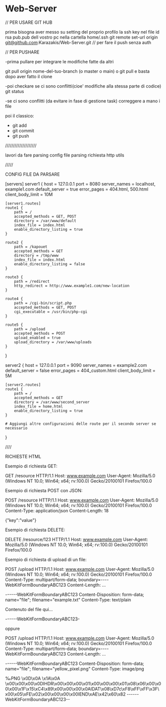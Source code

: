 # Web-Server

// PER USARE GIT HUB

prima bisogna aver messo su setting del proprio profilo la ssh key nel file id rsa pub.pub dell vostro pc nella cartella home/.ssh
git remote set-url origin git@github.com:Karazakis/Web-Server.git // per fare il push senza auth


// PER PUSHARE 

-prima pullare per integrare le modifiche fatte da altri 

git pull origin nome-del-tuo-branch (o master o main)  o git pull e basta dopo aver fatto il clone

-poi checkare se ci sono conflitti(cioe' modifiche alla stessa parte di codice)
git status

-se ci sono conflitti (da evitare in fase di gestione task) correggere a mano i file

poi il classico:

- git add
- git commit
- git push


////////////////////

lavori da fare
parsing config file
parsing richiesta http
utils


/////

CONFIG FILE DA PARSARE

[servers]
server1 {
    host = 127.0.0.1
    port = 8080
    server_names = localhost, example1.com
    default_server = true
    error_pages = 404.html, 500.html
    client_body_limit = 10M

    [server1.routes]
    route1 {
        path = /
        accepted_methods = GET, POST
        directory = /var/www/default
        index_file = index.html
        enable_directory_listing = true
    }

    route2 {
        path = /kapouet
        accepted_methods = GET
        directory = /tmp/www
        index_file = index.html
        enable_directory_listing = false
    }

    route3 {
        path = /redirect
        http_redirect = http://www.example1.com/new-location
    }

    route4 {
        path = /cgi-bin/script.php
        accepted_methods = GET, POST
        cgi_executable = /usr/bin/php-cgi
    }

    route5 {
        path = /upload
        accepted_methods = POST
        upload_enabled = true
        upload_directory = /var/www/uploads
    }
}

server2 {
    host = 127.0.0.1
    port = 9090
    server_names = example2.com
    default_server = false
    error_pages = 404_custom.html
    client_body_limit = 5M

    [server2.routes]
    route1 {
        path = /
        accepted_methods = GET
        directory = /var/www/second_server
        index_file = home.html
        enable_directory_listing = true
    }

    # Aggiungi altre configurazioni delle route per il secondo server se necessario
}


////

RICHIESTE HTML

Esempio di richiesta GET:

GET /resource HTTP/1.1
Host: www.example.com
User-Agent: Mozilla/5.0 (Windows NT 10.0; Win64; x64; rv:100.0) Gecko/20100101 Firefox/100.0


Esempio di richiesta POST con JSON:

POST /resource HTTP/1.1
Host: www.example.com
User-Agent: Mozilla/5.0 (Windows NT 10.0; Win64; x64; rv:100.0) Gecko/20100101 Firefox/100.0
Content-Type: application/json
Content-Length: 18

{"key":"value"}


Esempio di richiesta DELETE:

DELETE /resource/123 HTTP/1.1
Host: www.example.com
User-Agent: Mozilla/5.0 (Windows NT 10.0; Win64; x64; rv:100.0) Gecko/20100101 Firefox/100.0


Esempio di richiesta di upload di un file:

POST /upload HTTP/1.1
Host: www.example.com
User-Agent: Mozilla/5.0 (Windows NT 10.0; Win64; x64; rv:100.0) Gecko/20100101 Firefox/100.0
Content-Type: multipart/form-data; boundary=----WebKitFormBoundaryABC123
Content-Length: ...

------WebKitFormBoundaryABC123
Content-Disposition: form-data; name="file"; filename="example.txt"
Content-Type: text/plain

Contenuto del file qui...

------WebKitFormBoundaryABC123-


oppure

POST /upload HTTP/1.1
Host: www.example.com
User-Agent: Mozilla/5.0 (Windows NT 10.0; Win64; x64; rv:100.0) Gecko/20100101 Firefox/100.0
Content-Type: multipart/form-data; boundary=----WebKitFormBoundaryABC123
Content-Length: ...

------WebKitFormBoundaryABC123
Content-Disposition: form-data; name="file"; filename="yellow_pixel.png"
Content-Type: image/png

‰PNG
\x0D\x0A
\x1A\x0A
\x00\x00\x00\x0DIHDR\x00\x00\x00\x01\x00\x00\x00\x01\x08\x06\x00\x00\x00\x1F\x15\xC4\x89\x00\x00\x00\x0AIDAT\x08\xD7c\xF8\xFF\xFF\x3F\x00\x05\xFE\x02\x00\x00\x00\x00IEND\xAE\x42\x60\x82
------WebKitFormBoundaryABC123--
